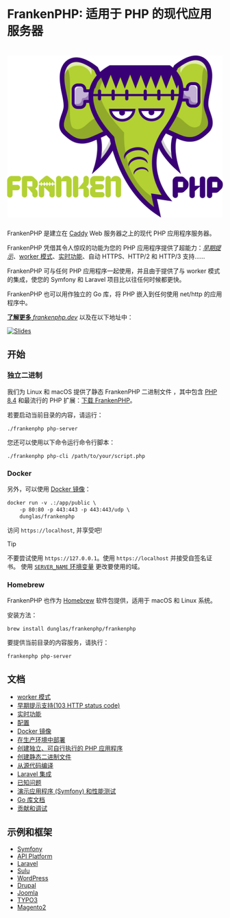 # FrankenPHP: 适用于 PHP 的现代应用服务器

<h1 align="center"><a href="https://frankenphp.dev"><img src="../../frankenphp.png" alt="FrankenPHP" width="600"></a></h1>

FrankenPHP 是建立在 [Caddy](https://caddyserver.com/) Web 服务器之上的现代 PHP 应用程序服务器。

FrankenPHP 凭借其令人惊叹的功能为您的 PHP 应用程序提供了超能力：[_早期提示_](early-hints.md)、[worker 模式](worker.md)、[实时功能](mercure.md)、自动 HTTPS、HTTP/2 和 HTTP/3 支持......

FrankenPHP 可与任何 PHP 应用程序一起使用，并且由于提供了与 worker 模式的集成，使您的 Symfony 和 Laravel 项目比以往任何时候都更快。

FrankenPHP 也可以用作独立的 Go 库，将 PHP 嵌入到任何使用 net/http 的应用程序中。

[**了解更多** _frankenphp.dev_](https://frankenphp.dev/cn) 以及在以下地址中：

<a href="https://dunglas.dev/2022/10/frankenphp-the-modern-php-app-server-written-in-go/"><img src="https://dunglas.dev/wp-content/uploads/2022/10/frankenphp.png" alt="Slides" width="600"></a>

## 开始

### 独立二进制

我们为 Linux 和 macOS 提供了静态 FrankenPHP 二进制文件
，其中包含 [PHP 8.4](https://www.php.net/releases/8.4/en.php) 和最流行的 PHP 扩展：[下载 FrankenPHP](https://github.com/dunglas/frankenphp/releases)。

若要启动当前目录的内容，请运行：

```console
./frankenphp php-server
```

您还可以使用以下命令运行命令行脚本：

```console
./frankenphp php-cli /path/to/your/script.php
```

### Docker

另外，可以使用 [Docker 镜像](early-hints.md)：

```console
docker run -v .:/app/public \
    -p 80:80 -p 443:443 -p 443:443/udp \
    dunglas/frankenphp
```

访问 `https://localhost`, 并享受吧!

> [!TIP]
>
> 不要尝试使用 `https://127.0.0.1`。使用 `https://localhost` 并接受自签名证书。
> 使用 [`SERVER_NAME` 环境变量](config.md#环境变量) 更改要使用的域。

### Homebrew

FrankenPHP 也作为 [Homebrew](https://brew.sh) 软件包提供，适用于 macOS 和 Linux 系统。

安装方法：

```console
brew install dunglas/frankenphp/frankenphp
```

要提供当前目录的内容服务，请执行：

```console
frankenphp php-server
```

## 文档

- [worker 模式](worker.md)
- [早期提示支持(103 HTTP status code)](early-hints.md)
- [实时功能](mercure.md)
- [配置](config.md)
- [Docker 镜像](docker.md)
- [在生产环境中部署](production.md)
- [创建独立、可自行执行的 PHP 应用程序](embed.md)
- [创建静态二进制文件](static.md)
- [从源代码编译](compile.md)
- [Laravel 集成](laravel.md)
- [已知问题](known-issues.md)
- [演示应用程序 (Symfony) 和性能测试](https://github.com/dunglas/frankenphp-demo)
- [Go 库文档](https://pkg.go.dev/github.com/dunglas/frankenphp)
- [贡献和调试](https://frankenphp.dev/docs/contributing/)

## 示例和框架

- [Symfony](https://github.com/dunglas/symfony-docker)
- [API Platform](https://api-platform.com/docs/distribution/)
- [Laravel](laravel.md)
- [Sulu](https://sulu.io/blog/running-sulu-with-frankenphp)
- [WordPress](https://github.com/StephenMiracle/frankenwp)
- [Drupal](https://github.com/dunglas/frankenphp-drupal)
- [Joomla](https://github.com/alexandreelise/frankenphp-joomla)
- [TYPO3](https://github.com/ochorocho/franken-typo3)
- [Magento2](https://github.com/ekino/frankenphp-magento2)
